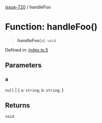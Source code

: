 [issue-720](../README.md) / handleFoo

# Function: handleFoo()

> **handleFoo**(`a`): `void`

Defined in: [index.ts:5](https://github.com/typedoc2md/typedoc-plugin-markdown-scratchpad/blob/48b5b9ad70e31a4945755ce259ea933839e4cb5c/issues/720/src/index.ts#L5)

## Parameters

### a

`null` | \{ `a`: `string`; `b`: `string`; \}

## Returns

`void`
